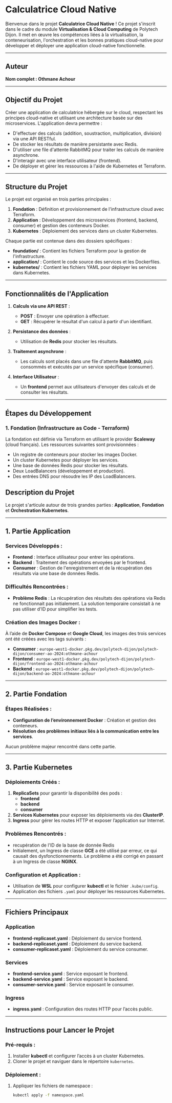 # Calculatrice Cloud Native

Bienvenue dans le projet **Calculatrice Cloud Native** ! Ce projet s'inscrit dans le cadre du module **Virtualisation & Cloud Computing** de Polytech Dijon. Il met en œuvre les compétences liées à la virtualisation, la conteneurisation, l'orchestration et les bonnes pratiques cloud-native pour développer et déployer une application cloud-native fonctionnelle.

---

## Auteur
**Nom complet : Othmane Achour**

---

## Objectif du Projet
Créer une application de calculatrice hébergée sur le cloud, respectant les principes cloud-native et utilisant une architecture basée sur des microservices. L'application devra permettre :
- D'effectuer des calculs (addition, soustraction, multiplication, division) via une API RESTful.
- De stocker les résultats de manière persistante avec Redis.
- D'utiliser une file d'attente RabbitMQ pour traiter les calculs de manière asynchrone.
- D'interagir avec une interface utilisateur (frontend).
- De déployer et gérer les ressources à l'aide de Kubernetes et Terraform.

---

## Structure du Projet

Le projet est organisé en trois parties principales :

1. **Fondation** : Définition et provisionnement de l'infrastructure cloud avec Terraform.
2. **Application** : Développement des microservices (frontend, backend, consumer) et gestion des conteneurs Docker.
3. **Kubernetes** : Déploiement des services dans un cluster Kubernetes.

Chaque partie est contenue dans des dossiers spécifiques :
- **foundation/** : Contient les fichiers Terraform pour la gestion de l'infrastructure.
- **application/** : Contient le code source des services et les Dockerfiles.
- **kubernetes/** : Contient les fichiers YAML pour déployer les services dans Kubernetes.

---

## Fonctionnalités de l'Application

1. **Calculs via une API REST** :
   - **POST** : Envoyer une opération à effectuer.
   - **GET** : Récupérer le résultat d'un calcul à partir d'un identifiant.

2. **Persistance des données** :
   - Utilisation de **Redis** pour stocker les résultats.

3. **Traitement asynchrone** :
   - Les calculs sont placés dans une file d'attente **RabbitMQ**, puis consommés et exécutés par un service spécifique (consumer).

4. **Interface Utilisateur** :
   - Un **frontend** permet aux utilisateurs d'envoyer des calculs et de consulter les résultats.

---

## Étapes du Développement

### 1. Fondation (Infrastructure as Code - Terraform)
La fondation est définie via Terraform en utilisant le provider **Scaleway** (cloud français). Les ressources suivantes sont provisionnées :
- Un registre de conteneurs pour stocker les images Docker.
- Un cluster Kubernetes pour déployer les services.
- Une base de données Redis pour stocker les résultats.
- Deux LoadBalancers (développement et production).
- Des entrées DNS pour résoudre les IP des LoadBalancers.



## Description du Projet

Le projet s'articule autour de trois grandes parties : **Application**, **Fondation** et **Orchestration Kubernetes**.

---

## 1. Partie Application

### Services Développés :
- **Frontend** : Interface utilisateur pour entrer les opérations.
- **Backend** : Traitement des opérations envoyées par le frontend.
- **Consumer** : Gestion de l'enregistrement et de la récupération des résultats via une base de données Redis.

### Difficultés Rencontrées :
- **Problème Redis** : La récupération des résultats des opérations via Redis ne fonctionnait pas initialement. La solution temporaire consistait à ne pas utiliser d'ID pour simplifier les tests.
  
### Création des Images Docker :
À l’aide de **Docker Compose** et **Google Cloud**, les images des trois services ont été créées avec les tags suivants :
- **Consumer** : `europe-west1-docker.pkg.dev/polytech-dijon/polytech-dijon/consumer-ao-2024:othmane-achour`
- **Frontend** : `europe-west1-docker.pkg.dev/polytech-dijon/polytech-dijon/frontend-ao-2024:othmane-achour`
- **Backend** : `europe-west1-docker.pkg.dev/polytech-dijon/polytech-dijon/backend-ao-2024:othmane-achour`

---

## 2. Partie Fondation

### Étapes Réalisées :
- **Configuration de l’environnement Docker** : Création et gestion des conteneurs.
- **Résolution des problèmes initiaux liés à la communication entre les services**.

Aucun problème majeur rencontré dans cette partie.

---

## 3. Partie Kubernetes

### Déploiements Créés :
1. **ReplicaSets** pour garantir la disponibilité des pods :
   - **frontend**
   - **backend**
   - **consumer**
2. **Services Kubernetes** pour exposer les déploiements via des **ClusterIP**.
3. **Ingress** pour gérer les routes HTTP et exposer l’application sur Internet.

### Problèmes Rencontrés :
- recupération de l'ID de la base de donnée Redis
- Initialement, un Ingress de classe **GCE** a été utilisé par erreur, ce qui causait des dysfonctionnements. Le problème a été corrigé en passant à un Ingress de classe **NGINX**.

### Configuration et Application :
- Utilisation de **WSL** pour configurer **kubectl** et le fichier `.kube/config`.
- Application des fichiers `.yaml` pour déployer les ressources Kubernetes.

---

## Fichiers Principaux

### Application
- **frontend-replicaset.yaml** : Déploiement du service frontend.
- **backend-replicaset.yaml** : Déploiement du service backend.
- **consumer-replicaset.yaml** : Déploiement du service consumer.

### Services
- **frontend-service.yaml** : Service exposant le frontend.
- **backend-service.yaml** : Service exposant le backend.
- **consumer-service.yaml** : Service exposant le consumer.

### Ingress
- **ingress.yaml** : Configuration des routes HTTP pour l’accès public.

---

## Instructions pour Lancer le Projet

### Pré-requis :
1. Installer **kubectl** et configurer l’accès à un cluster Kubernetes.
2. Cloner le projet et naviguer dans le répertoire `kubernetes`.

### Déploiement :
1. Appliquer les fichiers de namespace :
   ```bash
   kubectl apply -f namespace.yaml
   
